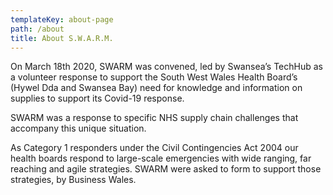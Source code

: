 ```yaml
---
templateKey: about-page
path: /about
title: About S.W.A.R.M.
---
```

On March 18th 2020, SWARM was convened, led by Swansea’s TechHub as a volunteer response to support the South West Wales Health Board’s (Hywel Dda and Swansea Bay) need for knowledge and information on supplies to support its Covid-19 response. 

SWARM was a response to specific NHS supply chain challenges that accompany this unique situation.

As Category 1 responders under the Civil Contingencies Act 2004 our health boards respond to large-scale emergencies with wide ranging, far reaching and agile strategies. SWARM were asked to form to support those strategies, by Business Wales.